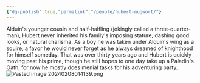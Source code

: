 ```yaml
---
{"dg-publish":true,"permalink":"/people/hubert-mugwort/"}
---
```


Alduin's younger cousin and half-halfling (jokingly called a three-quarter-man), Hubert never inherited his family's imposing stature, dashing good looks, or natural charisma. As a boy he was taken under Alduin's wing as a squire, a favor he would never forget as he always dreamed of knighthood for himself someday. That was over thirty years ago and Hubert is quickly moving past his prime, though he still hopes to one day take up a Paladin's Oath, for now he mostly does menial tasks for his adventuring party.
![Pasted image 20240208014139.png](/img/user/Z_Attachments/Pasted%20image%2020240208014139.png)